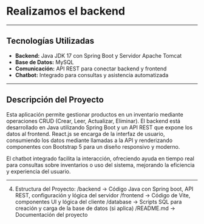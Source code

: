 # Realizamos el backend
---

## Tecnologías Utilizadas

- **Backend:** Java JDK 17 con Spring Boot y Servidor Apache Tomcat  
- **Base de Datos:** MySQL  
- **Comunicación:** API REST para conectar backend y frontend  
- **Chatbot:** Integrado para consultas y asistencia automatizada  

---

## Descripción del Proyecto

Esta aplicación permite gestionar productos en un inventario mediante operaciones CRUD (Crear, Leer, Actualizar, Eliminar). El backend está desarrollado en Java utilizando Spring Boot y un API REST que expone los datos al frontend. React.js se encarga de la interfaz de usuario, consumiendo los datos mediante llamadas a la API y renderizando componentes con Bootstrap 5 para un diseño responsivo y moderno.

El chatbot integrado facilita la interacción, ofreciendo ayuda en tiempo real para consultas sobre inventarios o uso del sistema, mejorando la eficiencia y experiencia del usuario.

---

4. Estructura del Proyecto:
/backend       -> Código Java con Spring boot, API REST, configuración y lógica del servidor
/frontend      -> Código de Vite, componentes UI y lógica del cliente
/database     -> Scripts SQL para creación y carga de la base de datos (si aplica)
/README.md     -> Documentación del proyecto
